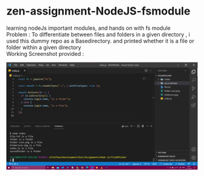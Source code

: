 # zen-assignment-NodeJS-fsmodule

learning nodeJs important modules, and hands on with fs module
<br>
Problem : To differentiate between files and folders in a given directory , i used this dummy repo as a Basedirectory. 
and printed whether it is a file or folder within a given directory
<br>
Working Screenshot provided : 
<br>

<img 
src="https://github.com/kar-thee/zen-assignment-NodeJS-fsmodule/blob/master/secondfolder/Screenshot-for-output-nodeJs-fs.png?raw=true"
alt="screenshot">
